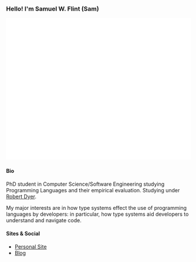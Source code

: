 ### Hello!  I'm Samuel W. Flint (Sam)

![Metrics](github-metrics.svg)

#### Bio

PhD student in Computer Science/Software Engineering studying Programming Languages and their empirical evaluation.  Studying under [Robert Dyer](https://cse.unl.edu/~rdyer).

My major interests are in how type systems effect the use of programming languages by developers: in particular, how type systems aid developers to understand and navigate code.

#### Sites & Social
<!-- TODO -->

 - [Personal Site](https://samuelwflint.com)
 - [Blog](https://samuelwflint.com/posts/)
 <!-- - [Twitter](https://twitter.com/SamuelWFlint) -->
 <!-- - [Gist] -->
 <!-- - [GitHub] -->
 <!-- - [Orcid] -->
 <!-- - [Stack Overflow] -->
 <!-- - [SlideShare] -->

<!-- TODO -->
<!-- #### Recent Publications -->

<!-- TODO? -->
<!-- #### Research Projects -->

<!-- TODO? -->
<!-- #### Research Data -->
